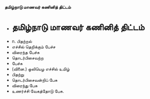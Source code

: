 **தமிழ்நாடு மாணவர் கணினித் திட்டம்**
- # தமிழ்நாடு மாணவர் கணினித் திட்டம்
- n. பிதற்றல்
- எச்சில் தெறிக்கும் பேச்ச
- விரைந்த பேச்சு
- தொடர்பிசைவற்ற
- பேச்சு
- (வினை.) ஒலியெழ எச்சில் உமிழ்
- பிதற்று
- தொடர்பிசைவன்றிப் பேசு
- விரைந்து பேசு
- உணர்ச்சி வேகத்தோடு பேசு.

